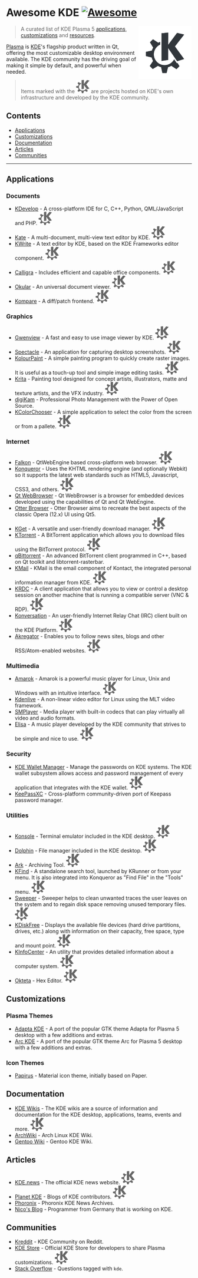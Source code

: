 # Awesome KDE [![Awesome](https://awesome.re/badge.svg)](https://awesome.re)

[<img src="images/logo-kde-grey.svg" align="right" width="144">](http://www.kde.org)

> A curated list of KDE Plasma 5 [applications](#applications), [customizations](#customizations) and [resources](#resources).

[Plasma](https://www.kde.org/plasma-desktop.php) is [KDE](https://www.kde.org)'s flagship product written in Qt, offering the most customizable desktop environment available. The KDE community has the driving goal of making it simple by default, and powerful when needed.

> Items marked with the ![KDE Project][KDE Project] are projects hosted on KDE's own infrastructure and developed by the KDE community.

## Contents  

- [Applications](#applications)
- [Customizations](#customizations)
- [Documentation](#documentation)
- [Articles](#articles)
- [Communities](#communities)

---

## Applications

### Documents

- [KDevelop](https://www.kdevelop.org/) - A cross-platform IDE for C, C++, Python, QML/JavaScript and PHP. ![KDE Project][KDE Project]
- [Kate](https://www.kde.org/applications/utilities/kate/) - A multi-document, multi-view text editor by KDE. ![KDE Project][KDE Project]
- [KWrite](https://www.kde.org/applications/utilities/kwrite) - A text editor by KDE, based on the KDE Frameworks editor component. ![KDE Project][KDE Project]
- [Calligra](https://www.calligra.org/) - Includes efficient and capable office components. ![KDE Project][KDE Project]
- [Okular](https://www.kde.org/applications/graphics/okular/) - An universal document viewer. ![KDE Project][KDE Project]
- [Kompare](https://www.kde.org/applications/development/kompare/) - A diff/patch frontend. ![KDE Project][KDE Project]

### Graphics
- [Gwenview](https://www.kde.org/applications/graphics/gwenview/) - A fast and easy to use image viewer by KDE. ![KDE Project][KDE Project]
- [Spectacle](https://www.kde.org/applications/graphics/spectacle/) - An application for capturing desktop screenshots. ![KDE Project][KDE Project]
- [KolourPaint](https://www.kde.org/applications/graphics/kolourpaint/) - A simple painting program to quickly create raster images. It is useful as a touch-up tool and simple image editing tasks. ![KDE Project][KDE Project]
- [Krita](https://www.kde.org/applications/graphics/krita/) - Painting tool designed for concept artists, illustrators, matte and texture artists, and the VFX industry. ![KDE Project][KDE Project]
- [digiKam](https://www.digikam.org/) - Professional Photo Management with the Power of Open Source.
- [KColorChooser](https://www.kde.org/applications/graphics/kcolorchooser/) - A simple application to select the color from the screen or from a pallete. ![KDE Project][KDE Project]

### Internet

- [Falkon](https://community.kde.org/Incubator/Projects/Falkon) - QtWebEngine based cross-platform web browser. ![KDE Project][KDE Project]
- [Konqueror](https://konqueror.org/) - Uses the KHTML rendering engine (and optionally Webkit) so it supports the latest web standards such as HTML5, Javascript, CSS3, and others. ![KDE Project][KDE Project]
- [Qt WebBrowser](http://doc.qt.io/QtWebBrowser/) - Qt WebBrowser is a browser for embedded devices developed using the capabilities of Qt and Qt WebEngine. 
- [Otter Browser](http://http://otter-browser.org/) - Otter Browser aims to recreate the best aspects of the classic Opera (12.x) UI using Qt5.
- [KGet](https://www.kde.org/applications/internet/kget/) - A versatile and user-friendly download manager. ![KDE Project][KDE Project]
- [KTorrent](https://www.kde.org/applications/internet/ktorrent/) - A BitTorrent application which allows you to download files using the BitTorrent protocol. ![KDE Project][KDE Project]
- [qBittorrent](https://www.qbittorrent.org/) - An advanced BitTorrent client programmed in C++, based on Qt toolkit and libtorrent-rasterbar.
- [KMail](https://www.kde.org/applications/internet/kmail/) - KMail is the email component of Kontact, the integrated personal information manager from KDE. ![KDE Project][KDE Project]
- [KRDC](https://www.kde.org/applications/internet/krdc/) - A client application that allows you to view or control a desktop session on another machine that is running a compatible server (VNC & RDP). ![KDE Project][KDE Project]
- [Konversation](https://konversation.kde.org/) - An user-friendly Internet Relay Chat (IRC) client built on the KDE Platform. ![KDE Project][KDE Project]
- [Akregator](https://www.kde.org/applications/internet/akregator/) - Enables you to follow news sites, blogs and other RSS/Atom-enabled websites. ![KDE Project][KDE Project]

### Multimedia

- [Amarok](https://amarok.kde.org/) - Amarok is a powerful music player for Linux, Unix and Windows with an intuitive interface. ![KDE Project][KDE Project]
- [Kdenlive](https://www.kdenlive.org/) - A non-linear video editor for Linux using the MLT video framework.
- [SMPlayer](https://www.smplayer.info/) - Media player with built-in codecs that can play virtually all video and audio formats.
- [Elisa](https://community.kde.org/Elisa) - A music player developed by the KDE community that strives to be simple and nice to use. ![KDE Project][KDE Project]

### Security

- [KDE Wallet Manager](https://utils.kde.org/projects/kwalletmanager/) - Manage the passwords on KDE systems. The KDE wallet subsystem allows access and password management of every application that integrates with the KDE wallet. ![KDE Project][KDE Project]
- [KeePassXC](https://keepassxc.org/) - Cross-platform community-driven port of Keepass password manager.

### Utilities
- [Konsole](https://www.kde.org/applications/system/konsole/) - Terminal emulator included in the KDE desktop. ![KDE Project][KDE Project]
- [Dolphin](https://userbase.kde.org/Dolphin) - File manager included in the KDE desktop. ![KDE Project][KDE Project]
- [Ark](https://www.kde.org/applications/utilities/ark/) - Archiving Tool. ![KDE Project][KDE Project]
- [KFind](https://www.kde.org/applications/utilities/kfind/) - A standalone search tool, launched by KRunner or from your menu. It is also integrated into Konqueror as "Find File" in the "Tools" menu. ![KDE Project][KDE Project]
- [Sweeper](https://www.kde.org/applications/utilities/sweeper) - Sweeper helps to clean unwanted traces the user leaves on the system and to regain disk space removing unused temporary files. ![KDE Project][KDE Project]
- [KDiskFree](https://www.kde.org/applications/system/kdiskfree/) - Displays the available file devices (hard drive partitions, drives, etc.) along with information on their capacity, free space, type and mount point. ![KDE Project][KDE Project]
- [KInfoCenter](https://www.kde.org/applications/system/kinfocenter/) - An utility that provides detailed information about a computer system. ![KDE Project][KDE Project]
- [Okteta](https://www.kde.org/applications/utilities/okteta/) - Hex Editor. ![KDE Project][KDE Project]

## Customizations

### Plasma Themes

- [Adapta KDE](https://github.com/PapirusDevelopmentTeam/adapta-kde) - A port of the popular GTK theme Adapta for Plasma 5 desktop with a few additions and extras.
- [Arc KDE](https://github.com/PapirusDevelopmentTeam/arc-kde) - A port of the popular GTK theme Arc for Plasma 5 desktop with a few additions and extras.

### Icon Themes

- [Papirus](https://github.com/PapirusDevelopmentTeam/papirus-icon-theme) - Material icon theme, initially based on Paper.

## Documentation

- [KDE Wikis](https://wiki.kde.org/) - The KDE wikis are a source of information and documentation for the KDE desktop, applications, teams, events and more. ![KDE Project][KDE Project]
- [ArchWiki](https://wiki.archlinux.org/index.php/KDE) - Arch Linux KDE Wiki.
- [Gentoo Wiki](https://wiki.gentoo.org/wiki/KDE) - Gentoo KDE Wiki.

## Articles

- [KDE.news](https://dot.kde.org/) - The official KDE news website. ![KDE Project][KDE Project]
- [Planet KDE](https://planet.kde.org/) - Blogs of KDE contributors. ![KDE Project][KDE Project]
- [Phoronix](https://www.phoronix.com/scan.php?page=news_topic&q=KDE) - Phoronix KDE News Archives.
- [Nico's Blog](https://nicolasfella.wordpress.com/) - Programmer from Germany that is working on KDE.

## Communities

- [Kreddit](https://www.reddit.com/r/kde/) - KDE Community on Reddit.
- [KDE Store](https://store.kde.org/) - Official KDE Store for developers to share Plasma customizations. ![KDE Project][KDE Project]
- [Stack Overflow](https://stackoverflow.com/questions/tagged/kde) - Questions tagged with `kde`.

[KDE Project]: images/icon-kde-grey.svg "KDE Project"
